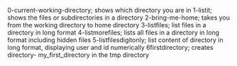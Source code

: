 0-current-working-directory; shows which directory you are in
1-listit; shows the files or subdirectories in a directory
2-bring-me-home; takes you from the working directory to home directory
3-listfiles; list files in a directory in long format
4-listmorefiles; lists all files in a directory in long format including hidden files
5-listfilesdigitonly; list content of directory in long format, displaying user and id numerically
6firstdirectory; creates directory- my_first_directory in the tmp directory
